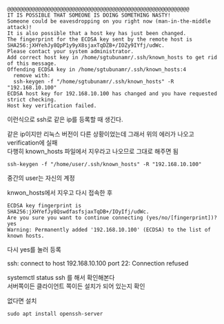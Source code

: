 ```
@@@@@@@@@@@@@@@@@@@@@@@@@@@@@@@@@@@@@@@@@@@@@@@@@@@@@@@@@@@
IT IS POSSIBLE THAT SOMEONE IS DOING SOMETHING NASTY!
Someone could be eavesdropping on you right now (man-in-the-middle attack)!
It is also possible that a host key has just been changed.
The fingerprint for the ECDSA key sent by the remote host is
SHA256:jXHYehJy8QpP1y9yX8sjaxTqDZB+/IOZy9IYfj/udWc.
Please contact your system administrator.
Add correct host key in /home/sgtubunamr/.ssh/known_hosts to get rid of this message.
Offending ECDSA key in /home/sgtubunamr/.ssh/known_hosts:4
  remove with:
  ssh-keygen -f "/home/sgtubunamr/.ssh/known_hosts" -R "192.168.10.100"
ECDSA host key for 192.168.10.100 has changed and you have requested strict checking.
Host key verification failed.
```
이런식으로 ssh로 같은 ip를 등록할 때 생긴다.  

같은 ip이지만 리눅스 버전이 다른 상황이었는데 그래서 위의 에러가 나오고 verification에 실패    
다행히 known_hosts 파일에서 지우라고 나오므로 그대로 해주면 됨


```
ssh-keygen -f "/home/user/.ssh/known_hosts" -R "192.168.10.100"
```
중간의 user는 자신의 계정

knwon_hosts에서 지우고 다시 접속한 후 

```
ECDSA key fingerprint is SHA256:jXHYefJy8QswdfasfsjaxTqDB+/IOyIfj/udWc.
Are you sure you want to continue connecting (yes/no/[fingerprint])? yes
Warning: Permanently added '192.168.10.100' (ECDSA) to the list of known hosts.
```

다시 yes를 눌러 등록





ssh: connect to host 192.168.10.100 port 22: Connection refused

systemctl status ssh 를 해서 확인해본다  
서버쪽이든 클라이언트 쪽이든 설치가 되어 있는지 확인  

없다면 설치
```
sudo apt install openssh-server
```
